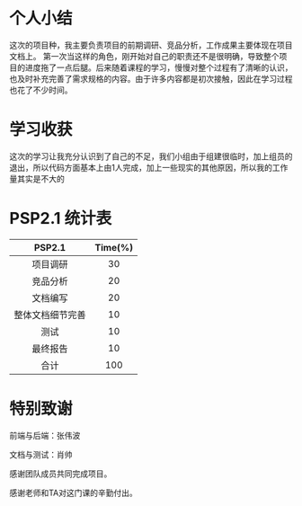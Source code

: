 # 个人小结
这次的项目种，我主要负责项目的前期调研、竞品分析，工作成果主要体现在项目文档上。
第一次当这样的角色，刚开始对自己的职责还不是很明确，导致整个项目的进度拖了一点后腿。后来随着课程的学习，慢慢对整个过程有了清晰的认识，也及时补充完善了需求规格的内容。由于许多内容都是初次接触，因此在学习过程也花了不少时间。

# 学习收获
这次的学习让我充分认识到了自己的不足，我们小组由于组建很临时，加上组员的退出，所以代码方面基本上由1人完成，加上一些现实的其他原因，所以我的工作量其实是不大的

# PSP2.1 统计表
|           PSP2.1            | Time(%) |
| :-------------------------: | :-----: |
|             项目调研             | 30 |
|             竞品分析             |   20    |
|             文档编写             |   20   |
|           整体文档细节完善         | 10  |
|            测试             |   10   |
|       最终报告        |    10   |
|合计                       |100|


# 特别致谢
前端与后端：张伟波

文档与测试：肖帅

感谢团队成员共同完成项目。

感谢老师和TA对这门课的辛勤付出。
